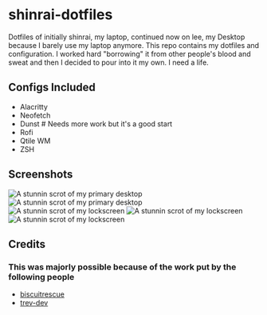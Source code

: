 # shinrai-dotfiles

Dotfiles of initially shinrai, my laptop, continued now on lee, my Desktop because I barely use my laptop anymore. This repo contains my dotfiles and configuration. I worked hard "borrowing" it from other people's blood and sweat and then I decided to pour into it my own. I need a life.

## Configs Included

- Alacritty
- Neofetch
- Dunst # Needs more work but it's a good start
- Rofi
- Qtile WM
- ZSH

## Screenshots

![A stunnin scrot of my primary desktop](https://i.imgur.com/3aEv7tt.png)
![A stunnin scrot of my primary desktop](https://i.imgur.com/O9B6hBq.png)
![A stunnin scrot of my lockscreen](https://i.imgur.com/Da8xPOv.png)
![A stunnin scrot of my lockscreen](https://i.imgur.com/64NLWJ6.png)
![A stunnin scrot of my lockscreen](https://i.imgur.com/jpZEPK5.png)

## Credits

### This was majorly possible because of the work put by the following people

- [biscuitrescue](https://github.com/biscuitrescue/qtile-gentoo)
- [trev-dev](https://github.com/trev-dev/dotfiles)
